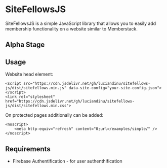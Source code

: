 # SiteFellowsJS
 
SiteFellowsJS is a simple JavaScript library that allows you to easily add membership functionality on a website similar to Memberstack.

Alpha Stage
-----------

## Usage

Website head element:
```
<script src="https://cdn.jsdelivr.net/gh/luciandinu/sitefellows-js/dist/sitefellows.min.js" data-site-config="your-site-config.json"></script>
<link rel="stylesheet" href="https://cdn.jsdelivr.net/gh/luciandinu/sitefellows-js/dist/sitefellows.min.css">
```

On protected pages additionally can be added:
```
<noscript>
    <meta http-equiv="refresh" content="0;url=/examples/simple/" />
</noscript>
```

## Requirements

 - Firebase Authentification - for user authenthification